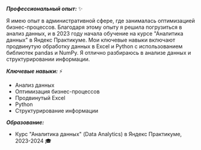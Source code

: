 ***Профессиональный опыт:*** ✨

Я имею опыт в административной сфере, где занималась оптимизацией бизнес-процессов. Благодаря этому опыту я решила погрузиться в анализ данных, и в 2023 году начала обучение на курсе "Аналитика данных" в Яндекс Практикуме. Мои ключевые навыки включают продвинутую обработку данных в Excel и Python с использованием библиотек pandas и NumPy. Я отлично разбираюсь в анализе данных и структурировании информации.

***Ключевые навыки:*** ⚡
- Анализ данных
- Оптимизация бизнес-процессов
- Продвинутый Excel
- Python
- Структурирование информации

***Образование:***
- Курс "Аналитика данных" (Data Analytics) в Яндекс Практикуме, 2023-2024 🎓
